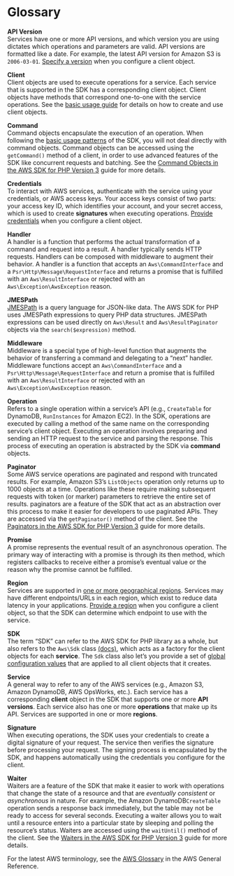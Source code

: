 # Glossary<a name="glossary"></a>

**API Version**  
Services have one or more API versions, and which version you are using dictates which operations and parameters are valid\. API versions are formatted like a date\. For example, the latest API version for Amazon S3 is `2006-03-01`\. [Specify a version](guide_configuration.md#cfg-version) when you configure a client object\.

**Client**  
Client objects are used to execute operations for a service\. Each service that is supported in the SDK has a corresponding client object\. Client objects have methods that correspond one\-to\-one with the service operations\. See the [basic usage guide](getting-started_basic-usage.md) for details on how to create and use client objects\.

**Command**  
Command objects encapsulate the execution of an operation\. When following the [basic usage patterns](getting-started_basic-usage.md) of the SDK, you will not deal directly with command objects\. Command objects can be accessed using the `getCommand()` method of a client, in order to use advanced features of the SDK like concurrent requests and batching\. See the [Command Objects in the AWS SDK for PHP Version 3](guide_commands.md) guide for more details\.

**Credentials**  
To interact with AWS services, authenticate with the service using your credentials, or AWS access keys\. Your access keys consist of two parts: your access key ID, which identifies your account, and your secret access, which is used to create **signatures** when executing operations\. [Provide credentials](guide_credentials.md) when you configure a client object\.

**Handler**  
A handler is a function that performs the actual transformation of a command and request into a result\. A handler typically sends HTTP requests\. Handlers can be composed with middleware to augment their behavior\. A handler is a function that accepts an `Aws\CommandInterface` and a `Psr\Http\Message\RequestInterface` and returns a promise that is fulfilled with an `Aws\ResultInterface` or rejected with an `Aws\Exception\AwsException` reason\.

**JMESPath**  
 [JMESPath](http://jmespath.org/) is a query language for JSON\-like data\. The AWS SDK for PHP uses JMESPath expressions to query PHP data structures\. JMESPath expressions can be used directly on `Aws\Result` and `Aws\ResultPaginator` objects via the `search($expression)` method\.

**Middleware**  
Middleware is a special type of high\-level function that augments the behavior of transferring a command and delegating to a “next” handler\. Middleware functions accept an `Aws\CommandInterface` and a `Psr\Http\Message\RequestInterface` and return a promise that is fulfilled with an `Aws\ResultInterface` or rejected with an `Aws\Exception\AwsException` reason\.

**Operation**  
Refers to a single operation within a service’s API \(e\.g\., `CreateTable` for DynamoDB, `RunInstances` for Amazon EC2\)\. In the SDK, operations are executed by calling a method of the same name on the corresponding service’s client object\. Executing an operation involves preparing and sending an HTTP request to the service and parsing the response\. This process of executing an operation is abstracted by the SDK via **command** objects\.

**Paginator**  
Some AWS service operations are paginated and respond with truncated results\. For example, Amazon S3’s `ListObjects` operation only returns up to 1000 objects at a time\. Operations like these require making subsequent requests with token \(or marker\) parameters to retrieve the entire set of results\. paginators are a feature of the SDK that act as an abstraction over this process to make it easier for developers to use paginated APIs\. They are accessed via the `getPaginator()` method of the client\. See the [Paginators in the AWS SDK for PHP Version 3](guide_paginators.md) guide for more details\.

**Promise**  
A promise represents the eventual result of an asynchronous operation\. The primary way of interacting with a promise is through its then method, which registers callbacks to receive either a promise’s eventual value or the reason why the promise cannot be fulfilled\.

**Region**  
Services are supported in [one or more geographical regions](https://docs.aws.amazon.com/general/latest/gr/rande.html)\. Services may have different endpoints/URLs in each region, which exist to reduce data latency in your applications\. [Provide a region](guide_configuration.md#cfg-region) when you configure a client object, so that the SDK can determine which endpoint to use with the service\.

**SDK**  
The term “SDK” can refer to the AWS SDK for PHP library as a whole, but also refers to the `Aws\Sdk` class [\(docs\)](https://docs.aws.amazon.com/aws-sdk-php/v3/api/class-Aws.Sdk.html), which acts as a factory for the client objects for each **service**\. The `Sdk` class also let’s you provide a set of [global configuration values](guide_configuration.md) that are applied to all client objects that it creates\.

**Service**  
A general way to refer to any of the AWS services \(e\.g\., Amazon S3, Amazon DynamoDB, AWS OpsWorks, etc\.\)\. Each service has a corresponding **client** object in the SDK that supports one or more **API versions**\. Each service also has one or more **operations** that make up its API\. Services are supported in one or more **regions**\.

**Signature**  
When executing operations, the SDK uses your credentials to create a digital signature of your request\. The service then verifies the signature before processing your request\. The signing process is encapsulated by the SDK, and happens automatically using the credentials you configure for the client\.

**Waiter**  
Waiters are a feature of the SDK that make it easier to work with operations that change the state of a resource and that are *eventually consistent* or *asynchronous* in nature\. For example, the Amazon DynamoDB`CreateTable` operation sends a response back immediately, but the table may not be ready to access for several seconds\. Executing a waiter allows you to wait until a resource enters into a particular state by sleeping and polling the resource’s status\. Waiters are accessed using the `waitUntil()` method of the client\. See the [Waiters in the AWS SDK for PHP Version 3](guide_waiters.md) guide for more details\.

For the latest AWS terminology, see the [AWS Glossary](https://docs.aws.amazon.com/general/latest/gr/glos-chap.html) in the AWS General Reference\.
